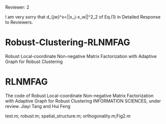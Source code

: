 Reviewer: 2

I am very sorry that d_{jw}^x=||x_j-x_w||^2_2 of Eq.(1) in Detailed Response to Reviewers.
# Robust-Clustering-RLNMFAG
Robust Local-coordinate Non-negative Matrix Factorization with Adaptive Graph for Robust Clustering
# RLNMFAG
The code of Robust Local-coordinate Non-negative Matrix Factorization with Adaptive Graph for Robust Clustering
INFORMATION SCIENCES, 
under review.
Jiayi Tang and Hui Feng

test.m; robust.m; spatial_structure.m; orthogonality.m;Fig2.m
